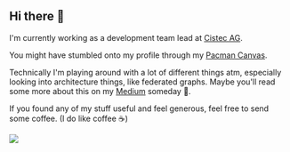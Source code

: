 ## Hi there 👋

I'm currently working as a development team lead at [Cistec AG](https://www.cistec.com/).

You might have stumbled onto my profile through my [Pacman Canvas](https://pacman.platzh1rsch.ch/).

Technically I'm playing around with a lot of different things atm, especially looking into architecture things, like federated graphs.
Maybe you'll read some more about this on my [Medium](https://medium.com/@platzh1rsch) someday 🤞.

If you found any of my stuff useful and feel generous, feel free to send some coffee. (I do like coffee ☕️)

<a href="https://www.buymeacoffee.com/platzh1rsch"><img src="https://img.buymeacoffee.com/button-api/?text=Buy me a coffee&emoji=&slug=platzh1rsch&button_colour=FFDD00&font_colour=000000&font_family=Cookie&outline_colour=000000&coffee_colour=ffffff" /></a>


<!--
**platzhersh/platzhersh** is a ✨ _special_ ✨ repository because its `README.md` (this file) appears on your GitHub profile.

Here are some ideas to get you started:

- 🔭 I’m currently working on ...
- 🌱 I’m currently learning ...
- 👯 I’m looking to collaborate on ...
- 🤔 I’m looking for help with ...
- 💬 Ask me about ...
- 📫 How to reach me: ...
- 😄 Pronouns: ...
- ⚡ Fun fact: ...
-->
